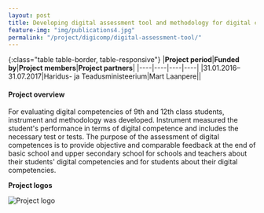 ```yaml
---
layout: post
title: Developing digital assessment tool and methodology for digital competencies in lower secondary education 
feature-img: "img/publications4.jpg"
permalink: "/project/digicomp/digital-assessment-tool/"
---
```


{:class="table table-border, table-responsive"}
|**Project period**|**Funded by**|**Project members**|**Project partners**|
|----|----|----|----|
|31.01.2016–31.07.2017|Haridus- ja Teadusministeerium|Mart Laanpere||

#### Project overview
For evaluating digital competencies of 9th and 12th class students, instrument and methodology was developed. Instrument measured the student's performance in terms of digital competence and includes the necessary test or tests. The purpose of the assessment of digital competences is to provide objective and comparable feedback at the end of basic school and upper secondary school for schools and teachers about their students' digital competencies and for students about their digital competencies.


**Project logos**
<div> 
    <img class="img-fluid-innews" src="{{ '/img/financier_logos/HTM.jpg' | prepend: site.baseurl }}" alt="Project logo">
</div>